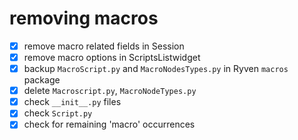 # removing macros

- [x] remove macro related fields in Session
- [x] remove macro options in ScriptsListwidget
- [x] backup `MacroScript.py` and `MacroNodesTypes.py` in Ryven `macros` package
- [x] delete `Macroscript.py`, `MacroNodeTypes.py`
- [x] check `__init__.py` files
- [x] check `Script.py`
- [x] check for remaining 'macro' occurrences